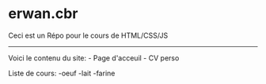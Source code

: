 # erwan.cbr
Ceci est un Répo pour le cours de HTML/CSS/JS

--- 

Voici le contenu du site:
    - Page d'acceuil
    - CV perso

Liste de cours:
-oeuf
-lait
-farine
